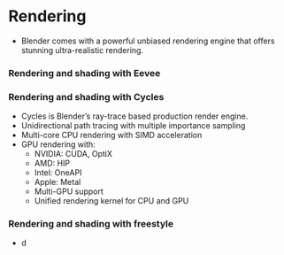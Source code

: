 # Rendering
- Blender comes with a powerful unbiased rendering engine that offers stunning ultra-realistic rendering.

### Rendering and shading with Eevee

### Rendering and shading with Cycles
- Cycles is Blender’s ray-trace based production render engine.
- Unidirectional path tracing with multiple importance sampling
- Multi-core CPU rendering with SIMD acceleration
- GPU rendering with:
    - NVIDIA: CUDA, OptiX
    - AMD: HIP
    - Intel: OneAPI
    - Apple: Metal
    - Multi-GPU support
    - Unified rendering kernel for CPU and GPU

### Rendering and shading with freestyle
- d